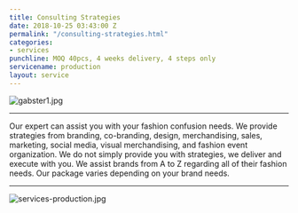 ```yaml
---
title: Consulting Strategies
date: 2018-10-25 03:43:00 Z
permalink: "/consulting-strategies.html"
categories:
- services
punchline: MOQ 40pcs, 4 weeks delivery, 4 steps only
servicename: production
layout: service
---
```


![gabster1.jpg](/uploads/gabster1.jpg)

---

Our expert can assist you with your fashion confusion needs. We provide strategies from branding, co-branding, design, merchandising, sales, marketing, social media, visual merchandising, and fashion event organization. We do not simply provide you with strategies, we deliver and execute with you. We assist brands from A to Z regarding all of their fashion needs. Our package varies depending on your brand needs.

---

![services-production.jpg](/uploads/services-production.jpg)